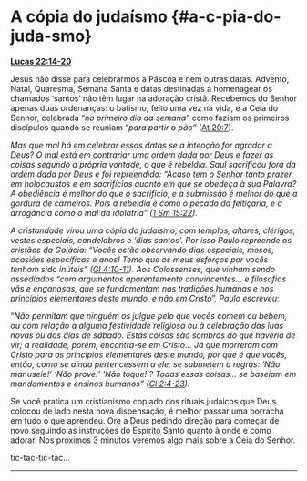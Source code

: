 # A cópia do judaísmo {#a-c-pia-do-juda-smo}

[**Lucas 22:14-20**](http://bibliaonline.com.br/acf/lc/22/14-20)

Jesus não disse para celebrarmos a Páscoa e nem outras datas. Advento, Natal, Quaresma, Semana Santa e datas destinadas a homenagear os chamados ‘santos’ não têm lugar na adoração cristã. Recebemos do Senhor apenas duas ordenanças: o batismo, feito uma vez na vida, e a Ceia do Senhor, celebrada “_no primeiro dia da semana”_ como faziam os primeiros discípulos quando se reuniam “_para partir o pão”_ ([At 20:7](http://bibliaonline.com.br/acf/atos/20/7)).

_Mas que mal há em celebrar essas datas se a intenção for agradar a Deus? O mal está em contrariar uma ordem dada por Deus e fazer as coisas segundo a própria vontade, o que é rebeldia. Saul sacrificou fora da ordem dada por Deus e foi repreendido: “Acaso tem o Senhor tanto prazer em holocaustos e em sacrifícios quanto em que se obedeça à sua Palavra? A obediência é melhor do que o sacrifício, e a submissão é melhor do que a gordura de carneiros. Pois a rebeldia é como o pecado da feitiçaria, e a arrogância como o mal da idolatria” (_[_1 Sm 15:22_](http://bibliaonline.com.br/acf/1sm/15/22)_)._

_A cristandade virou uma cópia do judaísmo, com templos, altares, clérigos, vestes especiais, candelabros e ‘dias santos’. Por isso Paulo repreende os cristãos da Galácia: “Vocês estão_ _observando dias especiais, meses, ocasiões específicas e anos! Temo que os meus esforços por vocês tenham sido inúteis” (_[_Gl 4:10-11_](http://bibliaonline.com.br/acf/gl/4/10-11)_). Aos Colossenses, que vinham sendo assediados “com argumentos aparentemente convincentes... e filosofias vãs e enganosas, que se fundamentam nas tradições humanas e nos princípios elementares deste mundo, e não em Cristo”, Paulo escreveu:_

“_Não permitam que ninguém os julgue pelo que vocês comem ou bebem, ou com relação a alguma festividade religiosa ou à celebração das luas novas ou dos dias de sábado. Estas coisas são sombras do que haveria de vir; a realidade, porém, encontra-se em Cristo... Já que morreram com Cristo para os princípios elementares deste mundo, por que é que vocês, então, como se ainda pertencessem a ele, se submetem a regras: ‘Não manuseie!’ ‘Não prove!’ ‘Não toque!’? Todas essas coisas... se baseiam em mandamentos e ensinos humanos” (_[_Cl 2:4-23_](http://bibliaonline.com.br/acf/cl/2/4-23)_)._

Se você pratica um cristianismo copiado dos rituais judaicos que Deus colocou de lado nesta nova dispensação, é melhor passar uma borracha em tudo o que aprendeu. Ore a Deus pedindo direção para começar de novo seguindo as instruções do Espírito Santo quanto à onde e como adorar. Nos próximos 3 minutos veremos algo mais sobre a Ceia do Senhor.

tic-tac-tic-tac...

*****